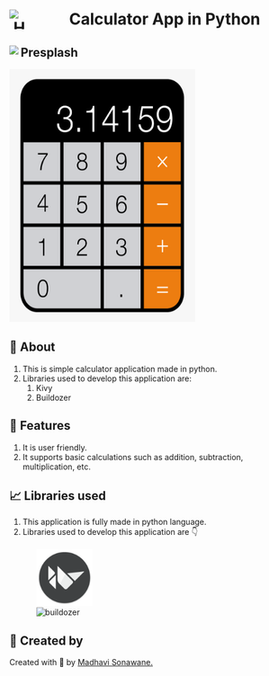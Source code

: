 <html>
  <meta name="viewport" content="width=device-width, initial-scale=1">
  <h1 align="center">
  <img src="https://upload.wikimedia.org/wikipedia/commons/thumb/d/d7/Android_robot.svg/1745px-Android_robot.svg.png" alt="HTML tutorial" style="width:35px;height:35px;float:left;">&nbsp; Calculator App in Python</h1>
  
  <h2><img src="https://upload.wikimedia.org/wikipedia/commons/thumb/d/d7/Android_robot.svg/1745px-Android_robot.svg.png" alt="HTML tutorial" style="width:20px;height:20px;float:left;"> Presplash </h2>
  <img src="https://github.com/CODING-Enthusiast9857/Calculator-App-Python/blob/main/Calculator.png" alt="calculator" height=450 width=330>
  
  <h2>&#128204; About </h2>
  <ol>
    <li>This is simple calculator application made in python.</li>
    <li>Libraries used to develop this application are:
      <ol>
        <li>Kivy</li>
        <li>Buildozer</li>
       </ol>
    </li>
  </ol>
  
  <h2>&#128640; Features</h2>
  <ol>
    <li> It is user friendly. </li>
    <li> It supports basic calculations such as addition, subtraction, multiplication, etc. </li>
  </ol>
  
  <h2>&#128200; Libraries used </h2>
    <ol>
      <li> This application is fully made in python language.</li>
      <li> Libraries used to develop this application are 👇
        <ol style="list-style-type:none;"><br>
          <li><img src="https://github.com/kivy/kivy/blob/master/kivy/data/logo/kivy-icon-256.png" alt="kivy" height=100 width=100></li>
          <li><img src="https://repository-images.githubusercontent.com/203940242/cbc61100-c8b2-11e9-87a0-72a1305a7736" alt="buildozer" height=150 width=300></li>
        </ol>
      </li>
    </ol>
    
  <h2>&#128105; Created by </h2>
  <p>Created with &#129293; by 
    <a href="https://github.com/CODING-Enthusiast9857" target="_blank">Madhavi Sonawane.</a>
  </p>
</html>
